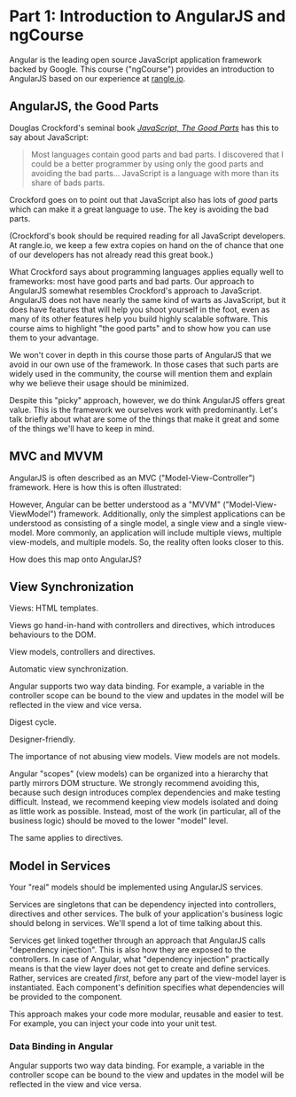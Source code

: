 # Part 1: Introduction to AngularJS and ngCourse

Angular is the leading open source JavaScript application framework backed by
Google. This course ("ngCourse") provides an introduction to AngularJS based
on our experience at [rangle.io](http://rangle.io).

## AngularJS, the Good Parts

Douglas Crockford's seminal book
_[JavaScript, The Good Parts](http://www.amazon.ca/JavaScript-Good-Parts-Douglas-Crockford/dp/0596517742)_
has this to say about JavaScript:

> Most languages contain good parts and bad parts. I discovered that I could
> be a better programmer by using only the good parts and avoiding the bad
> parts... JavaScript is a language with more than its share of bads parts.

Crockford goes on to point out that JavaScript also has lots of _good_ parts which
can make it a great language to use. The key is avoiding the bad parts.

(Crockford's book should be required reading for all JavaScript developers. At
rangle.io, we keep a few extra copies on hand on the of chance that one of our
developers has not already read this great book.)

What Crockford says about programming languages applies equally well to
frameworks: most have good parts and bad parts. Our approach to AngularJS
somewhat resembles Crockford's approach to JavaScript. AngularJS does not have
nearly the same kind of warts as JavaScript, but it does have features that
will help you shoot yourself in the foot, even as many of its other features
help you build highly scalable software. This course aims to highlight "the
good parts" and to show how you can use them to your advantage.

We won't cover in depth in this course those parts of AngularJS that we avoid
in our own use of the framework. In those cases that such parts are widely
used in the community, the course will mention them and explain why we believe
their usage should be minimized.

Despite this "picky" approach, however, we do think AngularJS offers great
value. This is the framework we ourselves work with predominantly. Let's talk
briefly about what are some of the things that make it great and some of the
things we'll have to keep in mind.

## MVC and MVVM

AngularJS is often described as an MVC ("Model-View-Controller") framework.
Here is how this is often illustrated:



However, Angular can be better understood as a "MVVM" ("Model-View-ViewModel")
framework. Additionally, only the simplest applications can be understood as
consisting of a single model, a single view and a single view-model. More
commonly, an application will include multiple views, multiple view-models,
and multiple models. So, the reality often looks closer to this.

How does this map onto AngularJS?

## View Synchronization

Views: HTML templates.

Views go hand-in-hand with controllers and directives, which introduces behaviours
to the DOM.

View models, controllers and directives.

Automatic view synchronization.

Angular supports two way data binding.  For example, a variable in the controller scope can
be bound to the view and updates in the model will be reflected in the view and vice versa.

Digest cycle.

Designer-friendly.

The importance of not abusing view models. View models are not models.

Angular "scopes" (view models) can be organized into a hierarchy that partly
mirrors DOM structure. We strongly recommend avoiding this, because such design introduces complex
dependencies and make testing difficult. Instead, we recommend keeping view models isolated and doing as little work as possible. Instead, most of the work (in particular, all of the business logic) should be moved to the lower "model" level.

The same applies to directives.

## Model in Services

Your "real" models should be implemented using AngularJS services.

Services are singletons that can be dependency injected into controllers,
directives and other services.  The bulk of your application's business logic
should belong in services. We'll spend a lot of time talking about this.

Services get linked together through an approach that AngularJS calls
"dependency injection". This is also how they are exposed to the controllers.
In case of Angular, what "dependency injection" practically means is that the
view layer does not get to create and define services. Rather, services are
created _first_, before any part of the view-model layer is instantiated. Each
component's definition specifies what dependencies will be provided to the
component.

This approach makes your code more modular, reusable and easier to test. 
For example, you can inject your code into your unit test.

### Data Binding in Angular

Angular supports two way data binding.  For example, a variable in the controller scope can
be bound to the view and updates in the model will be reflected in the view and vice versa.